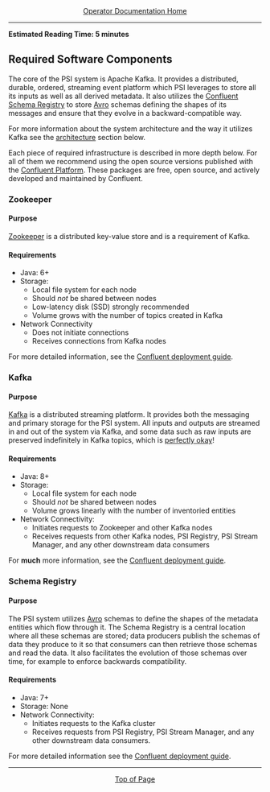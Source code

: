 <div align="center"><a href="/onestop/operator">Operator Documentation Home</a></div>
<hr>

**Estimated Reading Time: 5 minutes**

## Required Software Components

The core of the PSI system is Apache Kafka. It provides a distributed, durable, ordered, streaming event platform
which PSI leverages to store all its inputs as well as all derived metadata. It also utilizes the
[Confluent Schema Registry](https://docs.confluent.io/current/schema-registry/docs/index.html) to store
[Avro](https://avro.apache.org/docs/current/) schemas defining the shapes of its messages and ensure that they evolve
in a backward-compatible way.

For more information about the system architecture and the way it utilizes Kafka see the
[architecture](#architectural-background) section below.

Each piece of required infrastructure is described in more depth below. For all of them we recommend using the
open source versions published with the [Confluent Platform](https://docs.confluent.io/current/platform.html#what-is-included-in-cp).
These packages are free, open source, and actively developed and maintained by Confluent.

### Zookeeper

#### Purpose

[Zookeeper](http://zookeeper.apache.org/) is a distributed key-value store and is a requirement of Kafka.

#### Requirements

- Java: 6+
- Storage:
    - Local file system for each node
    - Should *not* be shared between nodes
    - Low-latency disk (SSD) strongly recommended
    - Volume grows with the number of topics created in Kafka
- Network Connectivity
    - Does not initiate connections
    - Receives connections from Kafka nodes

For more detailed information, see the [Confluent deployment guide](https://docs.confluent.io/current/zookeeper/deployment.html).

### Kafka

#### Purpose

[Kafka](https://kafka.apache.org/) is a distributed streaming platform. It provides both the messaging and primary storage
for the PSI system. All inputs and outputs are streamed in and out of the system via Kafka, and some data such as raw
inputs are preserved indefinitely in Kafka topics, which is [perfectly okay](https://www.confluent.io/blog/okay-store-data-apache-kafka/)!

#### Requirements

- Java: 8+
- Storage:
    - Local file system for each node
    - Should *not* be shared between nodes
    - Volume grows linearly with the number of inventoried entities
- Network Connectivity:
    - Initiates requests to Zookeeper and other Kafka nodes
    - Receives requests from other Kafka nodes, PSI Registry, PSI Stream Manager, and any other downstream data consumers

For **much** more information, see the [Confluent deployment guide](https://docs.confluent.io/current/kafka/deployment.html).


### Schema Registry

#### Purpose

The PSI system utilizes [Avro](https://avro.apache.org/docs/current/) schemas to define the shapes of the metadata
entities which flow through it. The Schema Registry is a central location where all these schemas are stored; data
producers publish the schemas of data they produce to it so that consumers can then retrieve those schemas and read
the data. It also facilitates the evolution of those schemas over time, for example to enforce backwards compatibility.

#### Requirements

- Java: 7+
- Storage: None
- Network Connectivity:
    - Initiates requests to the Kafka cluster
    - Receives requests from PSI Registry, PSI Stream Manager, and any other downstream data consumers.

For more detailed information see the [Confluent deployment guide](https://docs.confluent.io/current/schema-registry/docs/deployment.html).

<hr>
<div align="center"><a href="#">Top of Page</a></div>

